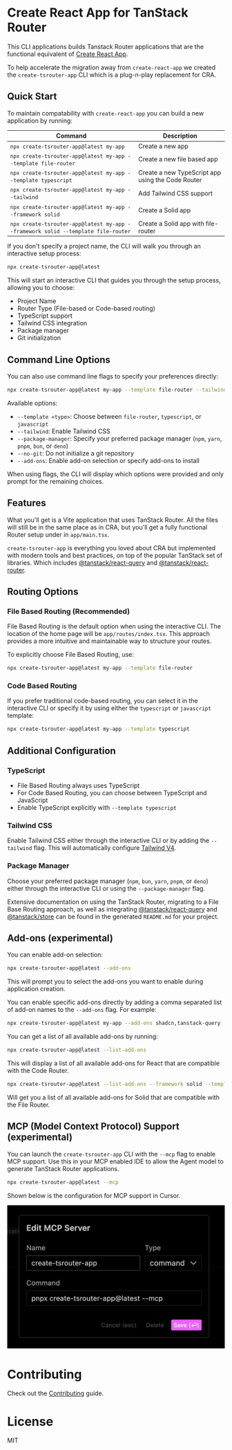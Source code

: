 # Create React App for TanStack Router

This CLI applications builds Tanstack Router applications that are the functional equivalent of [Create React App](https://create-react-app.dev/).

To help accelerate the migration away from `create-react-app` we created the `create-tsrouter-app` CLI which is a plug-n-play replacement for CRA.

## Quick Start

To maintain compatability with `create-react-app` you can build a new application by running:

| Command                                                                          | Description                                       |
| -------------------------------------------------------------------------------- | ------------------------------------------------- |
| `npx create-tsrouter-app@latest my-app`                                          | Create a new app                                  |
| `npx create-tsrouter-app@latest my-app --template file-router`                   | Create a new file based app                       |
| `npx create-tsrouter-app@latest my-app --template typescript`                    | Create a new TypeScript app using the Code Router |
| `npx create-tsrouter-app@latest my-app --tailwind`                               | Add Tailwind CSS support                          |
| `npx create-tsrouter-app@latest my-app --framework solid`                        | Create a Solid app                                |
| `npx create-tsrouter-app@latest my-app --framework solid --template file-router` | Create a Solid app with file-router               |

If you don't specify a project name, the CLI will walk you through an interactive setup process:

```bash
npx create-tsrouter-app@latest
```

This will start an interactive CLI that guides you through the setup process, allowing you to choose:

- Project Name
- Router Type (File-based or Code-based routing)
- TypeScript support
- Tailwind CSS integration
- Package manager
- Git initialization

## Command Line Options

You can also use command line flags to specify your preferences directly:

```bash
npx create-tsrouter-app@latest my-app --template file-router --tailwind --package-manager pnpm
```

Available options:

- `--template <type>`: Choose between `file-router`, `typescript`, or `javascript`
- `--tailwind`: Enable Tailwind CSS
- `--package-manager`: Specify your preferred package manager (`npm`, `yarn`, `pnpm`, `bun`, or `deno`)
- `--no-git`: Do not initialize a git repository
- `--add-ons`: Enable add-on selection or specify add-ons to install

When using flags, the CLI will display which options were provided and only prompt for the remaining choices.

## Features

What you'll get is a Vite application that uses TanStack Router. All the files will still be in the same place as in CRA, but you'll get a fully functional Router setup under in `app/main.tsx`.

`create-tsrouter-app` is everything you loved about CRA but implemented with modern tools and best practices, on top of the popular TanStack set of libraries. Which includes [@tanstack/react-query](https://tanstack.com/query/latest) and [@tanstack/react-router](https://tanstack.com/router/latest).

## Routing Options

### File Based Routing (Recommended)

File Based Routing is the default option when using the interactive CLI. The location of the home page will be `app/routes/index.tsx`. This approach provides a more intuitive and maintainable way to structure your routes.

To explicitly choose File Based Routing, use:

```bash
npx create-tsrouter-app@latest my-app --template file-router
```

### Code Based Routing

If you prefer traditional code-based routing, you can select it in the interactive CLI or specify it by using either the `typescript` or `javascript` template:

```bash
npx create-tsrouter-app@latest my-app --template typescript
```

## Additional Configuration

### TypeScript

- File Based Routing always uses TypeScript
- For Code Based Routing, you can choose between TypeScript and JavaScript
- Enable TypeScript explicitly with `--template typescript`

### Tailwind CSS

Enable Tailwind CSS either through the interactive CLI or by adding the `--tailwind` flag. This will automatically configure [Tailwind V4](https://tailwindcss.com/).

### Package Manager

Choose your preferred package manager (`npm`, `bun`, `yarn`, `pnpm`, or `deno`) either through the interactive CLI or using the `--package-manager` flag.

Extensive documentation on using the TanStack Router, migrating to a File Base Routing approach, as well as integrating [@tanstack/react-query](https://tanstack.com/query/latest) and [@tanstack/store](https://tanstack.com/store/latest) can be found in the generated `README.md` for your project.

## Add-ons (experimental)

You can enable add-on selection:

```bash
npx create-tsrouter-app@latest --add-ons
```

This will prompt you to select the add-ons you want to enable during application creation.

You can enable specific add-ons directly by adding a comma separated list of add-on names to the `--add-ons` flag. For example:

```bash
npx create-tsrouter-app@latest my-app --add-ons shadcn,tanstack-query
```

You can get a list of all available add-ons by running:

```bash
npx create-tsrouter-app@latest --list-add-ons
```

This will display a list of all available add-ons for React that are compatible with the Code Router.

```bash
npx create-tsrouter-app@latest --list-add-ons --framework solid --template file-router
```

Will get you a list of all available add-ons for Solid that are compatible with the File Router.

## MCP (Model Context Protocol) Support (experimental)

You can launch the `create-tsrouter-app` CLI with the `--mcp` flag to enable MCP support. Use this in your MCP enabled IDE to allow the Agent model to generate TanStack Router applications.

```bash
npx create-tsrouter-app@latest --mcp
```

Shown below is the configuration for MCP support in Cursor.

![MCP Configuration](./images/mcp-configuration.png)

# Contributing

Check out the [Contributing](CONTRIBUTING.md) guide.

# License

MIT
